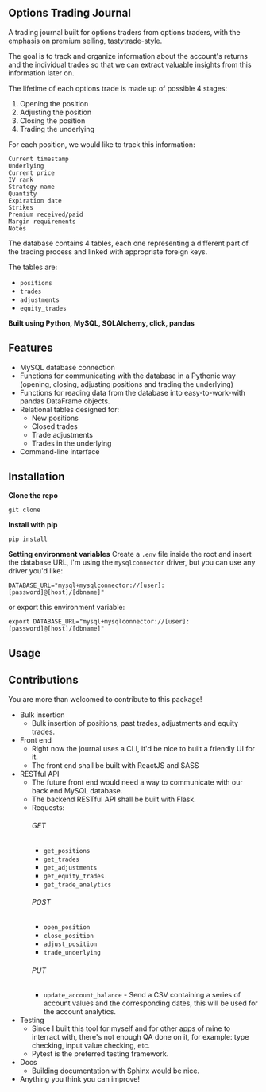 ## Options Trading Journal

A trading journal built for options traders from options traders, with the emphasis on premium selling, tastytrade-style.

The goal is to track and organize information about the account's returns and the individual trades so that we can extract valuable insights from this information later on.

The lifetime of each options trade is made up of possible 4 stages:

1. Opening the position
2. Adjusting the position
3. Closing the position
4. Trading the underlying

For each position, we would like to track this information:

```
Current timestamp
Underlying
Current price
IV rank
Strategy name
Quantity
Expiration date
Strikes
Premium received/paid
Margin requirements
Notes
```

The database contains 4 tables, each one representing a different part of the trading process and linked with appropriate foreign keys.

The tables are:

- `positions`
- `trades`
- `adjustments`
- `equity_trades`

<b>Built using Python, MySQL, SQLAlchemy, click, pandas</b>

## Features

- MySQL database connection
- Functions for communicating with the database in a Pythonic way (opening, closing, adjusting positions and trading the underlying)
- Functions for reading data from the database into easy-to-work-with pandas DataFrame objects.
- Relational tables designed for:
  - New positions
  - Closed trades
  - Trade adjustments
  - Trades in the underlying
- Command-line interface

## Installation

<b>Clone the repo</b>

`git clone`

<b>Install with pip</b>

`pip install`

<b>Setting environment variables</b>
Create a `.env` file inside the root and insert the database URL, I'm using the `mysqlconnector` driver, but you can use any driver you'd like:

`DATABASE_URL="mysql+mysqlconnector://[user]:[password]@[host]/[dbname]"`

or export this environment variable:

`export DATABASE_URL="mysql+mysqlconnector://[user]:[password]@[host]/[dbname]"`

## Usage

## Contributions

You are more than welcomed to contribute to this package!

- Bulk insertion
  - Bulk insertion of positions, past trades, adjustments and equity trades.
- Front end
  - Right now the journal uses a CLI, it'd be nice to built a friendly UI for it.
  - The front end shall be built with ReactJS and SASS
- RESTful API
  - The future front end would need a way to communicate with our back end MySQL database.
  - The backend RESTful API shall be built with Flask.
  - Requests:
    ###### GET
    - `get_positions`
    - `get_trades`
    - `get_adjustments`
    - `get_equity_trades`
    - `get_trade_analytics`
    ###### POST
    - `open_position`
    - `close_position`
    - `adjust_position`
    - `trade_underlying`
    ###### PUT
    - `update_account_balance` - Send a CSV containing a series of account values and the corresponding dates, this will be used for the account analytics.
- Testing
  - Since I built this tool for myself and for other apps of mine to interract with, there's not enough QA done on it, for example: type checking, input value checking, etc.
  - Pytest is the preferred testing framework.
- Docs
  - Building documentation with Sphinx would be nice.
- Anything you think you can improve!
